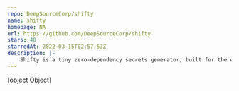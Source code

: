 ```yaml
---
repo: DeepSourceCorp/shifty
name: shifty
homepage: NA
url: https://github.com/DeepSourceCorp/shifty
stars: 48
starredAt: 2022-03-15T02:57:53Z
description: |-
    Shifty is a tiny zero-dependency secrets generator, built for the web using TypeScript.
---
```


[object Object]

